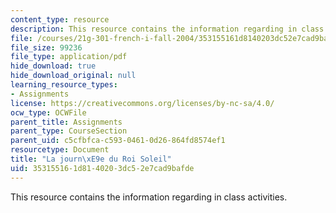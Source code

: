 ```yaml
---
content_type: resource
description: This resource contains the information regarding in class activities.
file: /courses/21g-301-french-i-fall-2004/353155161d8140203dc52e7cad9bafde_MIT21G_301F04_ch4_ex2.pdf
file_size: 99236
file_type: application/pdf
hide_download: true
hide_download_original: null
learning_resource_types:
- Assignments
license: https://creativecommons.org/licenses/by-nc-sa/4.0/
ocw_type: OCWFile
parent_title: Assignments
parent_type: CourseSection
parent_uid: c5cfbfca-c593-0461-0d26-864fd8574ef1
resourcetype: Document
title: "La journ\xE9e du Roi Soleil"
uid: 35315516-1d81-4020-3dc5-2e7cad9bafde
---
```

This resource contains the information regarding in class activities.